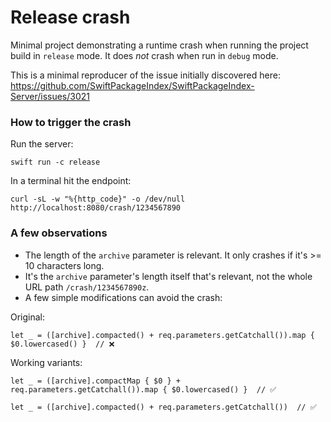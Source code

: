 # Release crash

Minimal project demonstrating a runtime crash when running the project build in `release` mode. It does _not_ crash when run in `debug` mode.

This is a minimal reproducer of the issue initially discovered here: https://github.com/SwiftPackageIndex/SwiftPackageIndex-Server/issues/3021

### How to trigger the crash

Run the server:

```
swift run -c release
```

In a terminal hit the endpoint:

```
curl -sL -w "%{http_code}" -o /dev/null http://localhost:8080/crash/1234567890
```

### A few observations

- The length of the `archive` parameter is relevant. It only crashes if it's >= 10 characters long.
- It's the `archive` parameter's length itself that's relevant, not the whole URL path `/crash/1234567890z`.
- A few simple modifications can avoid the crash:

Original:

```
let _ = ([archive].compacted() + req.parameters.getCatchall()).map { $0.lowercased() }  // ❌
```

Working variants:

```
let _ = ([archive].compactMap { $0 } + req.parameters.getCatchall()).map { $0.lowercased() }  // ✅
```

```
let _ = ([archive].compacted() + req.parameters.getCatchall())  // ✅
```